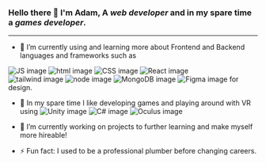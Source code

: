 ### Hello there 👋 I'm Adam, A  _web developer_ and in my spare time a _games developer_.
***

* 🌱 I’m currently using and learning more about Frontend and Backend languages and frameworks such as

![JS image](https://img.shields.io/badge/JavaScript-323330?style=for-the-badge&logo=javascript&logoColor=F7DF1E) ![html image](https://img.shields.io/badge/HTML5-E34F26?style=for-the-badge&logo=html5&logoColor=white) ![CSS image](https://img.shields.io/badge/CSS3-1572B6?style=for-the-badge&logo=css3&logoColor=white) ![React image](https://img.shields.io/badge/React-20232A?style=for-the-badge&logo=react&logoColor=61DAFB) <br /> ![tailwind image](https://img.shields.io/badge/Tailwind_CSS-38B2AC?style=for-the-badge&logo=tailwind-css&logoColor=white)  ![node image](https://img.shields.io/badge/Node.js-339933?style=for-the-badge&logo=nodedotjs&logoColor=white) ![MongoDB image](https://img.shields.io/badge/MongoDB-4EA94B?style=for-the-badge&logo=mongodb&logoColor=white) ![Figma image](https://img.shields.io/badge/Figma-F24E1E?style=for-the-badge&logo=figma&logoColor=white) for design. 

* 👾 In my spare time I like developing games and playing around with VR using ![Unity image](https://img.shields.io/badge/Unity-100000?style=for-the-badge&logo=unity&logoColor=white) ![C# image](https://img.shields.io/badge/C%23-239120?style=for-the-badge&logo=c-sharp&logoColor=white) ![Oculus image](https://1000logos.net/oculus-logo/)

* 🔭 I’m currently working on projects to further learning and make myself more hireable!  

* ⚡ Fun fact: I used to be a professional plumber before changing careers.
<!--
**adamclark-12/adamclark-12** is a ✨ _special_ ✨ repository because its `README.md` (this file) appears on your GitHub profile.

Here are some ideas to get you started:

- 🔭 I’m currently working on ...
- 🌱 I’m currently learning ...
- 👯 I’m looking to collaborate on ...
- 🤔 I’m looking for help with ...
- 💬 Ask me about ...
- 📫 How to reach me: ...
- 😄 Pronouns: ...
- ⚡ Fun fact: ...
-->
